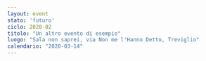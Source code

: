 ```yaml
---
layout: event
stato: 'futuro'
ciclo: 2020-02
titolo: "Un altro evento di esempio"
luogo: "Sala non saprei, via Non me l'Hanno Detto, Treviglio"
calendario: "2020-03-14"
---
```

